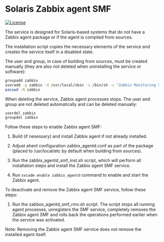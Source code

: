 # Solaris Zabbix agent SMF
[![License](https://img.shields.io/badge/License-BSD%203--Clause-blue.svg)](https://github.com/yvoinov/zabbix_agentd_smf/blob/main/LICENSE)

The service is designed for Solaris-based systems that do not have a Zabbix agent package or if the agent is compiled from sources.

The installation script copies the necessary elements of the service and creates the service itself in a disabled state.

The user and group, in case of building from sources, must be created manually (they are also not deleted when uninstalling the service or software):
```sh
groupadd zabbix
useradd -g zabbix -d /usr/local/sbin -s /bin/sh -c "Zabbix Monitoring System" zabbix
passwd -N zabbix
```
When deleting the service, Zabbix agent processes stops. The user and group are not deleted automatically and can be deleted manually:
```sh
userdel zabbix
groupdel zabbix
```
Follow these steps to enable Zabbix agent SMF:

1. Build (if nesessary) and install Zabbix agent if not already installed.

2. Adjust ahent configuration zabbix_agentd.conf as part of the package (placed to /usr/local/etc by default when building from sources).

3. Run the zabbix_agentd_smf_inst.sh script, which will perform all installation steps and install the Zabbix agent SMF service.

3. Run `svcadm enable zabbix_agentd` command to enable and start the Zabbix agent.

To deactivate and remove the Zabbix agent SMF service, follow these steps:

1. Run the zabbox_agentd_smf_rmv.sh  script. The script stops all running agent processes, unregisters the SMF service, completely removes the Zabbix agent SMF and rolls back the operations performed earlier when the service was activated.

Note: Removing the Zabbix agent SMF service does not remove the installed agent itself.
